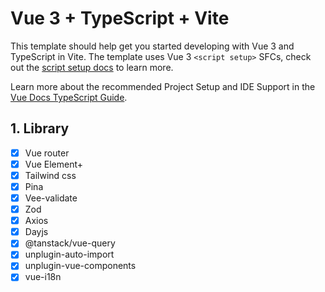 # Vue 3 + TypeScript + Vite

This template should help get you started developing with Vue 3 and TypeScript in Vite. The template uses Vue 3 `<script setup>` SFCs, check out the [script setup docs](https://v3.vuejs.org/api/sfc-script-setup.html#sfc-script-setup) to learn more.

Learn more about the recommended Project Setup and IDE Support in the [Vue Docs TypeScript Guide](https://vuejs.org/guide/typescript/overview.html#project-setup).

## 1. Library

- [x] Vue router
- [x] Vue Element+
- [x] Tailwind css
- [x] Pina
- [x] Vee-validate
- [x] Zod
- [x] Axios
- [x] Dayjs
- [x] @tanstack/vue-query
- [x] unplugin-auto-import
- [x] unplugin-vue-components
- [x] vue-i18n
